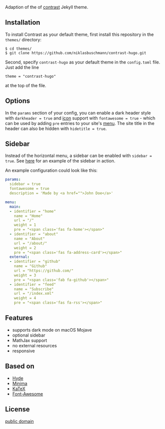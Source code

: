 Adaption of the of [contrast](https://github.com/niklasbuschmann/contrast) Jekyll theme.

## Installation

To install Contrast as your default theme, first install this repository in the `themes/` directory:

    $ cd themes/
    $ git clone https://github.com/niklasbuschmann/contrast-hugo.git

Second, specify `contrast-hugo` as your default theme in the `config.toml` file. Just add the line

    theme = "contrast-hugo"

at the top of the file.

## Options

In the `params` section of your config, you can enable a dark header style with `darkheader = true` and [icon](https://fontawesome.com/icons) support with `fontawesome = true` - which can be used by adding `pre` entries to your site's [menu](https://gohugo.io/content-management/menus/). The site title in the header can also be hidden with `hidetitle = true`.

## Sidebar

Instead of the horizontal menu, a sidebar can be enabled with `sidebar = true`. See [here](https://niklasbuschmann.github.io/contrast/) for an example of the sidebar in action.

An example configuration could look like this:

```yaml
params:
  sidebar = true
  fontawesome = true
  description = 'Made by <a href="">John Doe</a>'

menu:
  main:
  - identifier = "home"
    name = "Home"
    url = "/"
    weight = 1
    pre = "<span class='fas fa-home'></span>"
  - identifier = "about"
    name = "About"
    url = "/about/"
    weight = 2
    pre = "<span class='fas fa-address-card'></span>"
  external:
  - identifier = "github"
    name = "Github"
    url = "https://github.com/"
    weight = 3
    pre = "<span class='fab fa-github'></span>"
  - identifier = "feed"
    name = "Subscribe"
    url = "/index.xml"
    weight = 4
    pre = "<span class='fas fa-rss'></span>"
```

## Features

 - supports dark mode on macOS Mojave
 - optional sidebar
 - MathJax support
 - no external resources
 - responsive

## Based on

- [Hyde](https://github.com/poole/hyde)
- [Minima](https://github.com/jekyll/minima)
- [KaTeX](https://katex.org/)
- [Font-Awesome](https://fontawesome.com/)

## License

[public domain](http://unlicense.org/)
